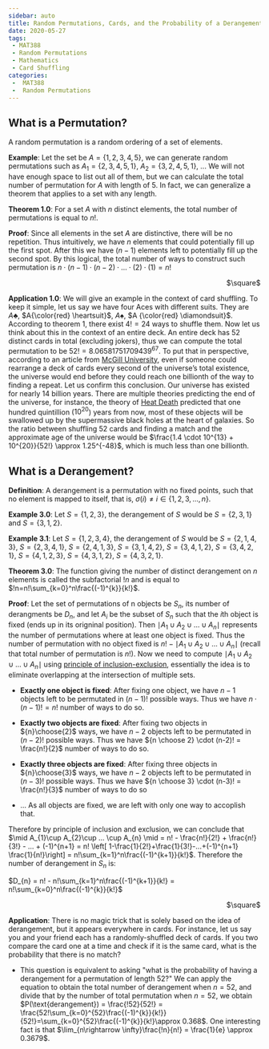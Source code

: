 ```yaml
---
sidebar: auto
title: Random Permutations, Cards, and the Probability of a Derangement
date: 2020-05-27
tags:
 - MAT388
 - Random Permutations
 - Mathematics
 - Card Shuffling
categories:
 -  MAT388
 -  Random Permutations
---
```


## What is a Permutation?

A random permutation is a random ordering of a set of elements.

**Example**: Let the set be $A=\left\{1,2,3,4,5\right\}$, we can generate random permutations such as $A_{1}=\left\{2,3,4,5,1\right\}$, $A_{2}=\left\{3,2,4,5,1\right\}$, $...$ We will not have enough space to list out all of them, but we can calculate the total number of permutation for $A$ with length of $5$. In fact, we can generalize a theorem that applies to a set with any length.

**Theorem 1.0**: For a set $A$ with $n$ distinct elements, the total number of permutations is equal to $n!$.

**Proof**: Since all elements in the set $A$ are distinctive, there will be no repetition. Thus intuitively, we have $n$ elements that could potentially fill up the first spot. After this we have $(n-1)$ elements left to potentially fill up the second spot. By this logical, the total number of ways to construct such permutation is $n\cdot (n-1) \cdot (n-2) \cdot ... \cdot (2) \cdot (1) = n!$
<div style="text-align: right"> $\square$ </div>

**Application 1.0**: We will give an example in the context of card shuffling. To keep it simple, let us say we have four Aces with different suits. They are $A \clubsuit$, $A{\color{red} \heartsuit}$, $A \spadesuit$, $A {\color{red} \diamondsuit}$. According to theorem 1, there exist $4! = 24$ ways to shuffle them. Now let us think about this in the context of an entire deck. An entire deck has 52 distinct cards in total (excluding jokers), thus we can compute the total permutation to be $52! = 8.06581751709439^{67}$. To put that in perspective, according to an article from [McGill University](https://mcgill.ca/oss/article/did-you-know-infographics/there-are-more-ways-arrange-deck-cards-there-are-atoms-earth), even if someone could rearrange a deck of cards every second of the universe’s total existence, the universe would end before they could reach one billionth of the way to finding a repeat. Let us confirm this conclusion. Our universe has existed for nearly $14$ billion years. There are multiple theories predicting the end of the universe, for instance, the theory of [Heat Death](https://en.wikipedia.org/wiki/Heat_death_of_the_universe) predicted that one hundred quintillion ($10^{20}$) years from now, most of these objects will be swallowed up by the supermassive black holes at the heart of galaxies. So the ratio between shuffling 52 cards and finding a match and the approximate age of the universe would be $\frac{1.4 \cdot 10^{13} + 10^{20}}{52!} \approx 1.25^{-48}$, which is much less than one billionth.
 
## What is a Derangement?
**Definition**: A derangement is a permutation with no fixed points, such that no element is mapped to itself, that is, $\sigma (i) \neq i\in \left\{1,2,3,...,n\right\}$.

**Example 3.0**: Let $S=\left\{1,2,3\right\}$, the derangement of $S$ would be $S=\left\{2,3,1\right\}$ and $S=\left\{3,1,2\right\}$.

**Example 3.1**: Let $S=\left\{1,2,3,4\right\}$, the derangement of $S$ would be $S=\left\{2,1,4,3\right\}$, $S=\left\{2,3,4,1\right\}$, $S=\left\{2,4,1,3\right\}$, $S=\left\{3,1,4,2\right\}$, $S=\left\{3,4,1,2\right\}$, $S=\left\{3,4,2,1\right\}$, $S=\left\{4,1,2,3\right\}$, $S=\left\{4,3,1,2\right\}$, $S=\left\{4,3,2,1\right\}$.

**Theorem 3.0**: The function giving the number of distinct derangement on $n$ elements is called the subfactorial $!n$ and is equal to $!n=n!\sum_{k=0}^n\frac{(-1)^{k}}{k!}$.

**Proof**: Let the set of permutations of n objects be $S_{n}$, its number of derangments be $D_{n}$, and let $A_{i}$ be the subset of $S_{n}$ such that the $i$th object is fixed (ends up in its origninal position). Then $\mid A_{1}\cup A_{2}\cup ... \cup A_{n} \mid$ represents the number of permutations where at least one object is fixed. Thus the number of permutation with no object fixed is $n! - \mid A_{1}\cup A_{2}\cup ... \cup A_{n} \mid$ (recall that total number of permutation is $n!$). Now we need to compute $\mid A_{1}\cup A_{2}\cup ... \cup A_{n} \mid$ using [principle of inclusion-exclusion](https://en.wikipedia.org/wiki/Inclusion%E2%80%93exclusion_principle), essentially the idea is to eliminate overlapping at the intersection of multiple sets.


 - **Exactly one object is fixed**: After fixing one object, we have $n-1$ objects left to be permutated in $(n-1)!$ possible ways. Thus we have $n \cdot (n-1)! = n!$ number of ways to do so.

 - **Exactly two objects are fixed**: After fixing two objects in ${n}\choose{2}$ ways, we have $n-2$ objects left to be permutated in $(n-2)!$ possible ways. Thus we have ${n \choose 2} \cdot (n-2)! = \frac{n!}{2}$ number of ways to do so.
 
 - **Exactly three objects are fixed**: After fixing three objects in ${n}\choose{3}$ ways, we have $n-2$ objects left to be permutated in $(n-3)!$ possible ways. Thus we have ${n \choose 3} \cdot (n-3)! = \frac{n!}{3}$ number of ways to do so
 
 - ... As all objects are fixed, we are left with only one way to accoplish that.
 
 Therefore by principle of inclusion and exclusion, we can conclude that $\mid A_{1}\cup A_{2}\cup ... \cup A_{n} \mid = n! - \frac{n!}{2!} + \frac{n!}{3!} - ... + (-1)^{n+1} = n! \left[ 1-\frac{1}{2!}+\frac{1}{3!}-...+(-1)^{n+1} \frac{1}{n!}\right] = n!\sum_{k=1}^n\frac{(-1)^{k+1}}{k!}$. Therefore the number of derangement in $S_{n}$ is:
 
 $D_{n} = n! -  n!\sum_{k=1}^n\frac{(-1)^{k+1}}{k!} = n!\sum_{k=0}^n\frac{(-1)^{k}}{k!}$
<div style="text-align: right"> $\square$ </div>

**Application**: There is no magic trick that is solely based on the idea of derangement, but it appears everywhere in cards. For instance, let us say you and your friend each has a randomly-shuffled deck of cards. If you two compare the card one at a time and check if it is the same card, what is the probability that there is no match?


 - This question is equivalent to asking "what is the probability of having a derangement for a permutation of length 52?" We can apply the equation to obtain the total number of derangement when $n=52$, and divide that by the number of total permutation when $n=52$, we obtain $P(\text{derangement}) = \frac{!52}{52!} = \frac{52!\sum_{k=0}^{52}\frac{(-1)^{k}}{k!}}{52!}=\sum_{k=0}^{52}\frac{(-1)^{k}}{k!}\approx 0.368$. One interesting fact is that $\lim_{n\rightarrow \infty}\frac{!n}{n!} = \frac{1}{e} \approx 0.3679$.